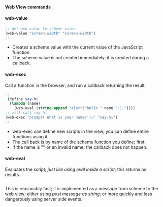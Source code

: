 #### Web View commands

#### web-value

```Scheme
;; get web value to scheme value
(web-value "screen.width" "screen-width")
;;
```

- Creates a scheme value  with the current value of the JavaScript function.
- The scheme value is not created immediately; it is created during a callback.

#### web-exec

Call a function in the browser; and run a callback returning the result.

```Scheme
;;
 (define say-hi
  (lambda (name)
    (web-eval (string-append "alert('hello " name "');"))))
;; will call say-hi
(web-exec "prompt('What is your name?');" "say-hi") 
;;
```

- web-exec can define new scripts in the view; you can define entire functions using it.
- The call back is by name of the scheme function you define; first.
- If the name is "" or an invalid name; the callback does not happen.

#### web-eval

Evaluates the script; *just like using eval inside a script*; this returns no results.

```Scheme

```

This is reasonably fast; it is implemented as a message from scheme to the web view; either using *post message as string*; or more quickly and less dangerously using server side events.









